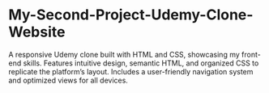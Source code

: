 # My-Second-Project-Udemy-Clone-Website
A responsive Udemy clone built with HTML and CSS, showcasing my front-end skills. Features intuitive design, semantic HTML, and organized CSS to replicate the platform’s layout. Includes a user-friendly navigation system and optimized views for all devices.
